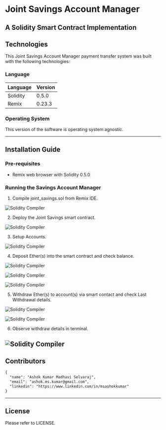 # Joint Savings Account Manager
## A Solidity Smart Contract Implementation

## Technologies

This Joint Savings Account Manager payment transfer system was built with the following technologies:

### Language

| Language | Version |
|----------|---------|
| Solidity | 0.5.0   |
| Remix    | 0.23.3  |


### Operating System

This version of the software is operating system agnostic.

---
## Installation Guide

### Pre-requisites

- Remix web browser with Solidity 0.5.0

### Running the Savings Account Manager

1. Compile joint_savings.sol from Remix IDE.

![Solidity Compiler](./media/images/000_Compiler.png)

2. Deploy the Joint Savings smart contract.

![Solidity Compiler](./media/images/001_Contract_Deployed.png)

3. Setup Accounts.

![Solidity Compiler](./media/images/005_Set_Accounts.png)

4. Deposit Ether(s) into the smart contract and check balance.

![Solidity Compiler](./media/images/002_Deposit_1Ether_as_Wei.png)

![Solidity Compiler](./media/images/003_Deposit_10Ether_as_Wei.png)

![Solidity Compiler](./media/images/004_Deposit_5Ether.png)

5. Withdraw Ether(s) to account(s) via smart contact and check Last Withdrawal details.

![Solidity Compiler](./media/images/006_Deposit_5Ether_Account1.png)

![Solidity Compiler](./media/images/007_Deposit_10Ether_Account2.png)

6. Observe withdraw details in terminal.

![Solidity Compiler](./media/images/008_LastWithDraw_To_Amount.png)
---
## Contributors

```markdown
{
  "name": "Ashok Kumar Madhavi Selvaraj",
  "email": "ashok.ms.kumar@gmail.com",
  "linkedin": "https://www.linkedin.com/in/msashokkumar"
}
```
---

## License

Please refer to LICENSE.